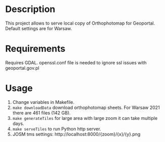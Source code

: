 # Description
This project allows to serve local copy of Orthophotomap for Geoportal.
Default settings are for Warsaw.

# Requirements
Requires GDAL.
openssl.conf file is needed to ignore ssl issues with geoportal.gov.pl

# Usage
1. Change variables in Makefile.
2. `make downloadData` download orthophotomap sheets. For Warsaw 2021 there are 461 files (142 GB).
3. `make generateTiles` for large area with large zoom it can take multiple days.
4. `make serveTiles` to run Python http server.
5. JOSM tms settings: http://localhost:8000/{zoom}/{x}/{y}.png


